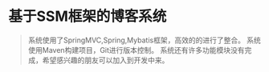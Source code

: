 基于SSM框架的博客系统
==
>系统使用了SpringMVC,Spring,Mybatis框架，高效的的进行了整合。
>系统使用Maven构建项目，Git进行版本控制。
>系统还有许多功能模块没有完成，希望感兴趣的朋友可以加入到开发中来。

